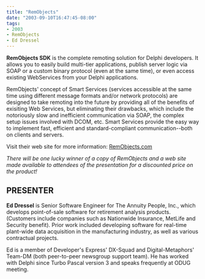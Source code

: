 ```yaml
---
title: "RemObjects"
date: "2003-09-10T16:47:45-08:00"
tags:
- 2003
- RemObjects
- Ed Dressel
---
```


**RemObjects SDK** is the complete remoting solution for Delphi developers. It allows you to easily build multi-tier applications, publish server logic via SOAP or a custom binary protocol (even at the same time), or even access existing WebServices from your Delphi applications.

RemObjects' concept of Smart Services (services accessible at the same time using different message formats and/or network protocols) are designed to take remoting into the future by providing all of the benefits of exisiting Web Services, but eliminating their drawbacks, which include the notoriously slow and inefficient communication via SOAP, the complex setup issues involved with DCOM, etc.  Smart Services provide the easy way to implement fast, efficient and standard-compliant communication--both on clients and servers.

Visit their web site for more information: [RemObjects.com](http://www.remobjects.com)

*There will be one lucky winner of a copy of RemObjects and a web site made available to attendees of the presentation for a discounted price on the product!*

## PRESENTER ##

**Ed Dressel** is Senior Software Engineer for The Annuity People, Inc., which develops point-of-sale software for retirement analysis products. (Customers include companies such as Nationwide Insurance, MetLife and Security benefit). Prior work included developing software for real-time plant-wide data acquisition in the manufacturing industry, as well as various contractual projects.

Ed is a member of Developer's Express' DX-Squad and Digital-Metaphors' Team-DM (both peer-to-peer newsgroup support team). He has worked with Delphi since Turbo Pascal version 3 and speaks frequently at ODUG meeting.
